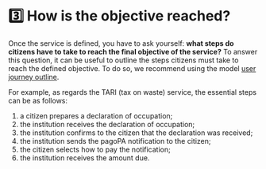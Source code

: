 # 3️⃣ How is the objective reached?

Once the service is defined, you have to ask yourself: **what steps do citizens have to take to reach the final objective of the service?** To answer this question, it can be useful to outline the steps citizens must take to reach the defined objective. To do so, we recommend using the model [user journey outline](https://designers.italia.it/kit/esperienza-utente/).

For example, as regards the TARI (tax on waste) service, the essential steps can be as follows:

1. a citizen prepares a declaration of occupation;
2. the institution receives the declaration of occupation;
3. the institution confirms to the citizen that the declaration was received;
4. the institution sends the pagoPA notification to the citizen;
5. the citizen selects how to pay the notification;
6. the institution receives the amount due.